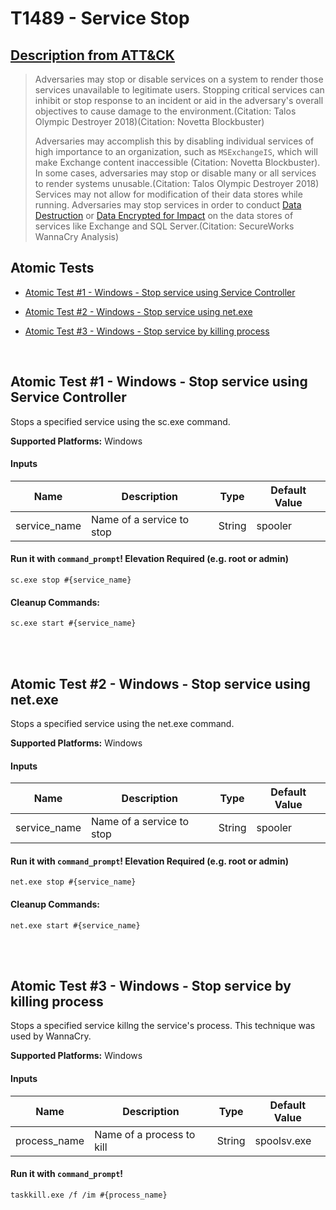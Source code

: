# T1489 - Service Stop
## [Description from ATT&CK](https://attack.mitre.org/wiki/Technique/T1489)
<blockquote>Adversaries may stop or disable services on a system to render those services unavailable to legitimate users. Stopping critical services can inhibit or stop response to an incident or aid in the adversary's overall objectives to cause damage to the environment.(Citation: Talos Olympic Destroyer 2018)(Citation: Novetta Blockbuster) 

Adversaries may accomplish this by disabling individual services of high importance to an organization, such as <code>MSExchangeIS</code>, which will make Exchange content inaccessible (Citation: Novetta Blockbuster). In some cases, adversaries may stop or disable many or all services to render systems unusable.(Citation: Talos Olympic Destroyer 2018) Services may not allow for modification of their data stores while running. Adversaries may stop services in order to conduct [Data Destruction](https://attack.mitre.org/techniques/T1485) or [Data Encrypted for Impact](https://attack.mitre.org/techniques/T1486) on the data stores of services like Exchange and SQL Server.(Citation: SecureWorks WannaCry Analysis)</blockquote>

## Atomic Tests

- [Atomic Test #1 - Windows - Stop service using Service Controller](#atomic-test-1---windows---stop-service-using-service-controller)

- [Atomic Test #2 - Windows - Stop service using net.exe](#atomic-test-2---windows---stop-service-using-netexe)

- [Atomic Test #3 - Windows - Stop service by killing process](#atomic-test-3---windows---stop-service-by-killing-process)


<br/>

## Atomic Test #1 - Windows - Stop service using Service Controller
Stops a specified service using the sc.exe command.

**Supported Platforms:** Windows


#### Inputs
| Name | Description | Type | Default Value | 
|------|-------------|------|---------------|
| service_name | Name of a service to stop | String | spooler|


#### Run it with `command_prompt`!  Elevation Required (e.g. root or admin) 
```
sc.exe stop #{service_name}
```


#### Cleanup Commands:
```
sc.exe start #{service_name}
```

<br/>
<br/>

## Atomic Test #2 - Windows - Stop service using net.exe
Stops a specified service using the net.exe command.

**Supported Platforms:** Windows


#### Inputs
| Name | Description | Type | Default Value | 
|------|-------------|------|---------------|
| service_name | Name of a service to stop | String | spooler|


#### Run it with `command_prompt`!  Elevation Required (e.g. root or admin) 
```
net.exe stop #{service_name}
```


#### Cleanup Commands:
```
net.exe start #{service_name}
```

<br/>
<br/>

## Atomic Test #3 - Windows - Stop service by killing process
Stops a specified service killng the service's process. 
This technique was used by WannaCry.

**Supported Platforms:** Windows


#### Inputs
| Name | Description | Type | Default Value | 
|------|-------------|------|---------------|
| process_name | Name of a process to kill | String | spoolsv.exe|


#### Run it with `command_prompt`! 
```
taskkill.exe /f /im #{process_name}
```



<br/>
